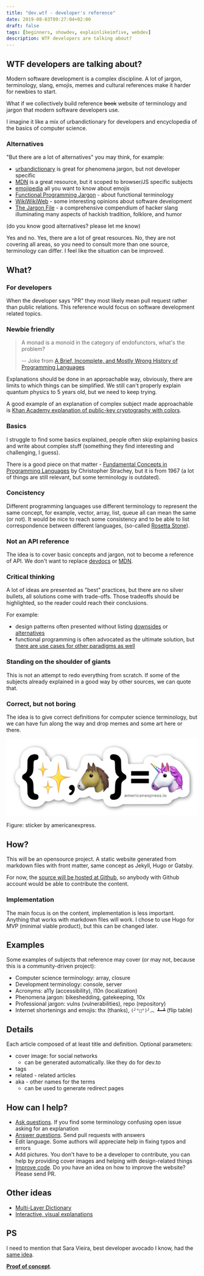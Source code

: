 ```yaml
---
title: "dev.wtf - developer's reference"
date: 2019-08-03T09:27:04+02:00
draft: false
tags: [beginners, showdev, explainlikeimfive, webdev]
description: WTF developers are talking about?
---
```


## WTF developers are talking about?

Modern software development is a complex discipline. A lot of jargon, terminology, slang, emojis, memes and cultural references make it harder for newbies to start.

<!--more-->

What if we collectively build reference ~~book~~ website of terminology and jargon that modern software developers use.

I imagine it like a mix of urbandictionary for developers and encyclopedia of the basics of computer science.

### Alternatives

"But there are a lot of alternatives" you may think, for example:

- [urbandictionary](https://www.urbandictionary.com/) is great for phenomena jargon, but not developer specific
- [MDN](https://developer.mozilla.org) is a great resource, but it scoped to browser/JS specific subjects
- [emojipedia](https://emojipedia.org/) all you want to know about emojis
- [Functional Programming Jargon](https://github.com/hemanth/functional-programming-jargon) - about functional terminology
- [WikiWikiWeb](http://wiki.c2.com/) - some interesting opinions about software development
- [The Jargon File](http://www.catb.org/~esr/jargon/html/go01.html) - a comprehensive compendium of hacker slang illuminating many aspects of hackish tradition, folklore, and humor

(do you know good alternatives? please let me know)

Yes and no. Yes, there are a lot of great resources. No, they are not covering all areas, so you need to consult more than one source, terminology can differ. I feel like the situation can be improved.

## What?

### For developers

When the developer says "PR" they most likely mean pull request rather than public relations. This reference would focus on software development related topics.

### Newbie friendly

> A monad is a monoid in the category of endofunctors, what's the problem?
>
> -- Joke from [A Brief, Incomplete, and Mostly Wrong History of Programming Languages](http://james-iry.blogspot.com/2009/05/brief-incomplete-and-mostly-wrong.html)

Explanations should be done in an approachable way, obviously, there are limits to which things can be simplified. We still can't properly explain quantum physics to 5 years old, but we need to keep trying.

A good example of an explanation of complex subject made approachable is [Khan Academy explanation of public-key cryptography with colors](https://www.khanacademy.org/computing/computer-science/cryptography/modern-crypt/v/diffie-hellman-key-exchange-part-1).

### Basics

I struggle to find some basics explained, people often skip explaining basics and write about complex stuff (something they find interesting and challenging, I guess).

There is a good piece on that matter - [Fundamental Concepts in Programming Languages](http://citeseerx.ist.psu.edu/viewdoc/download?doi=10.1.1.332.3161&rep=rep1&type=pdf) by Christopher Strachey, but it is from 1967 (a lot of things are still relevant, but some terminology is outdated).

### Concistency

Different programming languages use different terminology to represent the same concept, for example, vector, array, list, queue all can mean the same (or not). It would be nice to reach some consistency and to be able to list correspondence between different languages, (so-called [Rosetta Stone](http://rosettacode.org/wiki/Rosetta_Code:About)).

### Not an API reference

The idea is to cover basic concepts and jargon, not to become a reference of API. We don't want to replace [devdocs](https://devdocs.io/) or [MDN](https://developer.mozilla.org).

### Critical thinking

A lot of ideas are presented as "best" practices, but there are no silver bullets, all solutions come with trade-offs. Those tradeoffs should be highlighted, so the reader could reach their conclusions.

For example:

- design patterns often presented without listing [downsides](https://www.deconstructconf.com/2017/brian-marick-patterns-failed-why-should-we-care) or [alternatives](https://github.com/thma/LtuPatternFactory)
- functional programming is often advocated as the ultimate solution, but [there are use cases for other paradigms as well](https://www.youtube.com/watch?v=449j7oKQVkc&t=1s)

### Standing on the shoulder of giants

This is not an attempt to redo everything from scratch. If some of the subjects already explained in a good way by other sources, we can quote that.

### Correct, but not boring

The idea is to give correct definitions for computer science terminology, but we can have fun along the way and drop memes and some art here or there.

![](template-sticker-600x600.png)

Figure: sticker by americanexpress.

## How?

This will be an opensource project. A static website generated from markdown files with front matter, same concept as Jekyll, Hugo or Gatsby.

For now, the [source will be hosted at Github](https://github.com/stereobooster/dev.wtf), so anybody with Github account would be able to contribute the content.

### Implementation

The main focus is on the content, implementation is less important. Anything that works with markdown files will work. I chose to use Hugo for MVP (minimal viable product), but this can be changed later.

## Examples

Some examples of subjects that reference may cover (or may not, because this is a community-driven project):

- Computer science terminology: array, closure
- Development terminology: console, server
- Acronyms: a11y (accessibility), l10n (localization)
- Phenomena jargon: bikeshedding, gatekeeping, 10x
- Professional jargon: vulns (vulnerabilities), repo (repository)
- Internet shortenings and emojis: thx (thanks), `(╯°□°)╯︵ ┻━┻` (flip table)

## Details

Each article composed of at least title and definition. Optional parameters:

- cover image: for social networks
  - can be generated automatically. like they do for dev.to
- tags
- related - related articles
- aka - other names for the terms
  - can be used to generate redirect pages

## How can I help?

- [Ask questions](https://github.com/stereobooster/dev.wtf/issues). If you find some terminology confusing open issue asking for an explanation
- [Answer questions](https://github.com/stereobooster/dev.wtf/new/master/content/posts). Send pull requests with answers
- Edit language. Some authors will appreciate help in fixing typos and errors
- Add pictures. You don't have to be a developer to contribute, you can help by providing cover images and helping with design-related things
- [Improve code](https://github.com/stereobooster/dev.wtf). Do you have an idea on how to improve the website? Please send PR.

## Other ideas

- [Multi-Layer Dictionary](http://learnthesewordsfirst.com/about/what-is-a-multi-layer-dictionary.html)
- [Interactive, visual explanations](https://www.cs.usfca.edu/~galles/visualization/Algorithms.html)

## PS

I need to mention that Sara Vieira, best developer avocado I know, had the [same idea](https://github.com/SaraVieira/webdev.wtf/issues/1).

**[Proof of concept](https://devwtf.netlify.com/)**.
